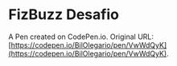 # FizBuzz Desafio

A Pen created on CodePen.io. Original URL: [https://codepen.io/BilOlegario/pen/VwWdQyK](https://codepen.io/BilOlegario/pen/VwWdQyK).


